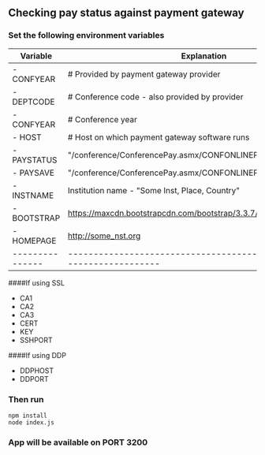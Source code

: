 ## Checking pay status against payment gateway ##

### Set the following environment variables ###
| Variable	| Explanation								|
|---------------|-----------------------------------------------------------------------| 
|- CONFYEAR 	| # Provided by payment gateway provider				|
|- DEPTCODE	| # Conference code - also provided by provider				|
|- CONFYEAR	| # Conference year							|
|- HOST		| # Host on which payment gateway software runs				|
|- PAYSTATUS	| "/conference/ConferencePay.asmx/CONFONLINEPAYSTATUS"			|
|- PAYSAVE	| "/conference/ConferencePay.asmx/CONFONLINEPAYSAVE"			|
|- INSTNAME	| Institution name - "Some Inst, Place, Country"			|
|- BOOTSTRAP	| https://maxcdn.bootstrapcdn.com/bootstrap/3.3.7/css/bootstrap.min.css	|
|- HOMEPAGE	| http://some_nst.org							|
|---------------|-----------------------------------------------------------------------|
####If using SSL
- CA1
- CA2
- CA3
- CERT
- KEY
- SSHPORT

####If using DDP
- DDPHOST
- DDPORT

### Then run ###
```
npm install
node index.js
```

### App will be available on PORT 3200 ###
